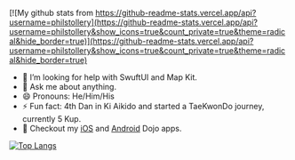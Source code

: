 [![My github stats from https://github-readme-stats.vercel.app/api?username=philstollery](https://github-readme-stats.vercel.app/api?username=philstollery&show_icons=true&count_private=true&theme=radical&hide_border=true)](https://github-readme-stats.vercel.app/api?username=philstollery&show_icons=true&count_private=true&theme=radical&hide_border=true)

- 🤔 I’m looking for help with SwuftUI and Map Kit.
- 💬 Ask me about anything.
- 😄 Pronouns: He/Him/His
- ⚡ Fun fact: 4th Dan in Ki Aikido and started a TaeKwonDo journey, currently 5 Kup.
- 👀 Checkout my [iOS](https://github.com/PhilStollery/BAB-Club-Search) and [Android](https://github.com/PhilStollery/BAB-club-finder) Dojo apps.

[![Top Langs](https://github-readme-stats.vercel.app/api/top-langs/?username=philstollery&theme=radical&hide_border=true)](https://github-readme-stats.vercel.app/api/top-langs/?username=philstollery&theme=radical&hide_border=true)
